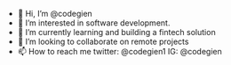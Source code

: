 - 👋 Hi, I’m @codegien
- 👀 I’m interested in software development.
- 🌱 I’m currently learning and building a fintech solution 
- 💞️ I’m looking to collaborate on remote projects 
- 📫 How to reach me twitter: @codegien1 IG: @codegien

<!---
codegien/codegien is a ✨ special ✨ repository because its `README.md` (this file) appears on your GitHub profile.
You can click the Preview link to take a look at your changes.
--->
